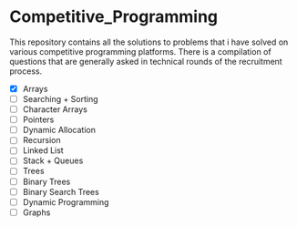 # Competitive_Programming
This repository contains all the solutions to problems that i have solved on various competitive programming platforms. There is a compilation of questions that are generally asked in technical rounds of the recruitment process.

- [x] Arrays
- [ ] Searching + Sorting
- [ ] Character Arrays
- [ ] Pointers
- [ ] Dynamic Allocation
- [ ] Recursion
- [ ] Linked List
- [ ] Stack + Queues
- [ ] Trees
- [ ] Binary Trees
- [ ] Binary Search Trees
- [ ] Dynamic Programming 
- [ ] Graphs